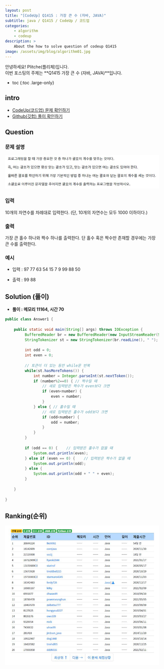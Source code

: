 ```yaml
---
layout: post
title: "[CodeUp] Q1415 : 가장 큰 수 (자바, JAVA)"
subtitle: java / Q1415 / CodeUp / 코드업
categories:
    - algorithm
    - codeup
description: >
    About the how to solve question of codeup Q1415
image: /assets/img/blog/algorithm01.jpg
---
```


안녕하세요! Plitche(플리체)입니다.  
이번 포스팅의 주제는 **Q1415 가장 큰 수 (자바, JAVA)**입니다.

* toc
{:toc .large-only}

## intro
* [CodeUp(코드업) 문제 확인하기](https://codeup.kr/problem.php?id=1415)  
* [Github(깃헙) 풀이 확인하기](https://github.com/plitche/CodeUp_Solution/tree/master/Q1301~Q1400/Q1415)  

## Question
### 문제 설명
![](/assets/post/codeup/Q1400~Q1499/20211011_04/01.JPG)  

### 입력
10개의 자연수를 차례대로 입력한다. (단, 10개의 자연수는 모두 1000 이하이다.)  

### 출력
가장 큰 홀수 하나와 짝수 하나를 출력한다. 단 홀수 혹은 짝수만 존재할 경우에는 가장 큰 수를 출력한다.  

### 예시
* 입력 : 97 77 63 54 15 7 9 99 88 50   

* 출력 : 99 88  

## Solution (풀이)
* **풀이 : 메모리 11164, 시간 70**  

```java
public class Answer1 {

    public static void main(String[] args) throws IOException {
    	 BufferedReader br = new BufferedReader(new InputStreamReader(System.in));
    	 StringTokenizer st = new StringTokenizer(br.readLine(), " ");

    	 int odd = 0;
    	 int even = 0;
    	 
    	 // 토큰이 더 있는 동안 while문 반복
    	 while(st.hasMoreTokens()) {
    		 int number = Integer.parseInt(st.nextToken());
    		 if (number%2==0) {	// 짝수일 때
    			 // 새로 입력받은 짝수가 even보다 크면
    			 if (even<number) {
    				 even = number;
    			 }
    		 } else { // 홀수일 때
    			 // 새로 입력받은 홀수가 odd보다 크면
    			 if (odd<number) {
    				 odd = number;
    			 }
    		 }
    	 }
    	 
    	 if (odd == 0) {	// 입력받은 홀수가 없을 때
    		 System.out.println(even);
    	 } else if (even == 0) {	// 입력받은 짝수가 없을 때
    		 System.out.println(odd);
    	 } else {
    		 System.out.println(odd + " " + even);
    	 }
    	 
    }
	
}
```  

## Ranking(순위)
![](/assets/post/codeup/Q1400~Q1499/20211011_04/03.JPG)  